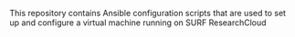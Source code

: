 This repository contains Ansible configuration scripts that are used to set up and configure a virtual machine running on SURF ResearchCloud
